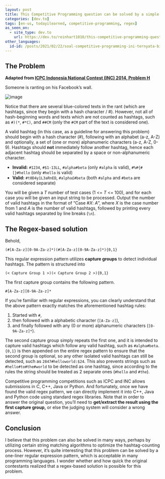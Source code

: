 ```yaml
---
layout: post
title: This Competitive Programming question can be solved by a simple Regular Expression!
categories: [dev.to]
tags: [en-us, todayilearned, competitive-programming, regex]
as_seen_on:
  - site_type: dev.to
    url: https://dev.to/reinhart1010/this-competitive-programming-question-can-be-solved-by-a-simple-regular-expression-2b4e
other_languages:
  id-id: /posts/2021/02/22/soal-competitive-programming-ini-ternyata-bisa-diselesaikan-menggunakan-regular-expression.html
---
```


## The Problem
**Adapted from [ICPC Indonesia National Contest (INC) 2014, Problem H](https://tlx.toki.id/problems/inc-2014/H)**

Someone is ranting on his Facebook’s wall.

![image](https://sandalphon.tlx.toki.id/api/v2/problems/JIDPROGRXN7JpK5h0XB433Clweb/render/c.jpg)

Notice that there are several blue-colored texts in the rant (which are hashtags, since they begin with a hash character / #). However, not all of hash-beginning words and texts which are not counted as hashtags, such as `#)(*`, `#*C)`, and `##CM` (only the `#CM` part of the text is considered one).

A valid hashtag (in this case, as a guideline for answering this problem) should begin with a hash character (#), following with an alphabet (a-z, A-Z) and optionally, a set of (one or more) alphanumeric characters (a-z, A-Z, 0-9). Hashtags should **not** immediately follow another hashtag, hence each adjacent hashtag should be separated by a space or non-alphanumeric character.

+ **Invalid:** `#1234`, `#$1-13LL`, `#alpha#beta` (only `#alpha` is valid), `#%#{#[}#hello` (only `#hello` is valid)
+ **Valid:** `#t0D4y1L3aRnED`, `#alpha£#beta` (both `#alpha` and `#beta` are considered separate)

You will be given a *T* number of test cases (1 <= *T* <= 100), and for each case you will be given an input string to be processed. Output the number of valid hashtags in the format of “Case #*X*: *A*”, where *X* is the case number from 1 and *A* is the number of valid hashtags, followed by printing every valid hashtags separated by line breaks (`\n`).

## The Regex-based solution
Behold,

```
(#[A-Za-z][0-9A-Za-z]*)(#[A-Za-z][0-9A-Za-z]*){0,1}
```

This regular expression pattern utilizes **capture groups** to detect individual hashtags. The pattern is structured into

```
(< Capture Group 1 >)(< Capture Group 2 >){0,1}
```

The first capture group contains the following pattern.

```
#[A-Za-z][0-9A-Za-z]*
```

If you’re familiar with regular expressions, you can clearly understand that the above pattern exactly matches the aforementioned hashtag rules:

1. Started with `#`,
2. then followed with a alphabetic character (`[A-Za-z]`),
3. and finally followed with any (0 or more) alphanumeric characters (`[0-9A-Za-z]*`).

The second capture group simply repeats the first one, and it is intended to capture valid hashtags which follow any valid hashtag, such as `#alpha#beta`. `{0,1}` is then appended on the entire regex pattern to ensure that the second group is optional, so any other isolated valid hashtags can still be detected, such as `2847#helloworld:$24`. This also prevents strings such as `#hello#to#the#world` to be detected as one hashtag, since according to the rules the string should be treated as 2 separate ones (`#hello` and `#the`).

Competitive programming competitions such as ICPC and INC allows submissions in C, C++, Java or Python. And fortunately, once we have found the valid regex pattern, we can directly implement it into C++, Java and Python code using standard regex libraries. Note that in order to answer the original question, you’ll need to **get/extract the result using the first capture group,** or else the judging system will consider a wrong answer.

## Conclusion
I believe that this problem can also be solved in many ways, perhaps by utilizing certain string matching algorithms to optimize the hashtag-counting process. However, it’s quite interesting that this problem can be solved by a one-liner regular expression pattern, which is acceptable in many programming languages. I wonder whether and how quick the original contestants realized that a regex-based solution is possible for this problem.
